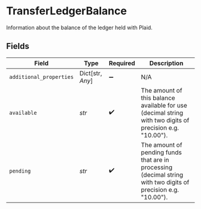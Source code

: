 # TransferLedgerBalance

Information about the balance of the ledger held with Plaid.


## Fields

| Field                                                                                                          | Type                                                                                                           | Required                                                                                                       | Description                                                                                                    |
| -------------------------------------------------------------------------------------------------------------- | -------------------------------------------------------------------------------------------------------------- | -------------------------------------------------------------------------------------------------------------- | -------------------------------------------------------------------------------------------------------------- |
| `additional_properties`                                                                                        | Dict[str, *Any*]                                                                                               | :heavy_minus_sign:                                                                                             | N/A                                                                                                            |
| `available`                                                                                                    | *str*                                                                                                          | :heavy_check_mark:                                                                                             | The amount of this balance available for use (decimal string with two digits of precision e.g. "10.00").       |
| `pending`                                                                                                      | *str*                                                                                                          | :heavy_check_mark:                                                                                             | The amount of pending funds that are in processing (decimal string with two digits of precision e.g. "10.00"). |